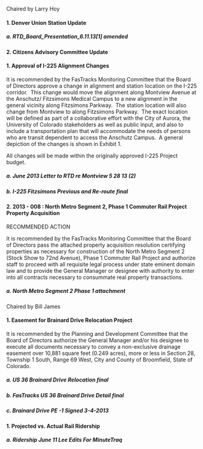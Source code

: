 Chaired by Larry Hoy

#### 1. Denver Union Station Update

##### a. RTD_Board_Presentation_6.11.13[1] amended

#### 2. Citizens Advisory Committee Update

#### 1. Approval of I-225 Alignment Changes

It is recommended by the FasTracks Monitoring Committee that the Board of Directors approve a change in alignment and station location on the I-225 corridor.  This change would move the alignment along Montview Avenue at the Anschutz/ Fitzsimons Medical Campus to a new alignment in the general vicinity along Fitzsimons Parkway.  The station location will also change from Montview to along Fitzsimons Parkway.  The exact location will be defined as part of a collaborative effort with the City of Aurora, the University of Colorado stakeholders as well as public input, and also to include a transportation plan that will accommodate the needs of persons who are transit dependent to access the Anschutz Campus.  A general depiction of the changes is shown in Exhibit 1.

All changes will be made within the originally approved I-225 Project budget.

##### a. June 2013 Letter to RTD re Montview 5 28 13 (2)

##### b. I-225 Fitzsimons Previous and Re-route final

#### 2. 2013 - 008 : North Metro Segment 2, Phase 1 Commuter Rail Project Property Acquisition

RECOMMENDED ACTION

It is recommended by the FasTracks Monitoring Committee that the Board of Directors pass the attached property acquisition resolution certifying properties as necessary for construction of the North Metro Segment 2 (Stock Show to 72nd Avenue), Phase 1 Commuter Rail Project and authorize staff to proceed with all requisite legal process under state eminent domain law and to provide the General Manager or designee with authority to enter into all contracts necessary to consummate real property transactions.

##### a. North Metro Segment 2 Phase 1 attachment

Chaired by Bill James

#### 1. Easement for Brainard Drive Relocation Project

It is recommended by the Planning and Development Committee that the Board of Directors authorize the General Manager and/or his designee to execute all documents necessary to convey a non-exclusive drainage easement over 10,881 square feet (0.249 acres), more or less in Section 28, Township 1 South, Range 69 West, City and County of Broomfield, State of Colorado.

##### a. US 36 Brainard Drive Relocation final

##### b. FasTracks US 36 Brainard Drive Detail final

##### c. Brainard Drive PE -1 Signed 3-4-2013

#### 1. Projected vs. Actual Rail Ridership

##### a. Ridership June 11 Lee Edits For MinuteTraq